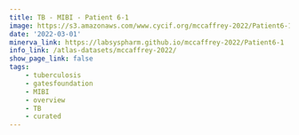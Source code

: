 ```yaml
---
title: TB - MIBI - Patient 6-1
image: https://s3.amazonaws.com/www.cycif.org/mccaffrey-2022/Patient6-1/thumbnail--default.jpg
date: '2022-03-01'
minerva_link: https://labsyspharm.github.io/mccaffrey-2022/Patient6-1
info_link: /atlas-datasets/mccaffrey-2022/
show_page_link: false
tags:
    - tuberculosis
    - gatesfoundation
    - MIBI
    - overview
    - TB
    - curated
---
```

